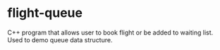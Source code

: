 # flight-queue
C++ program that allows user to book flight or be added to waiting list.  Used to demo queue data structure.
